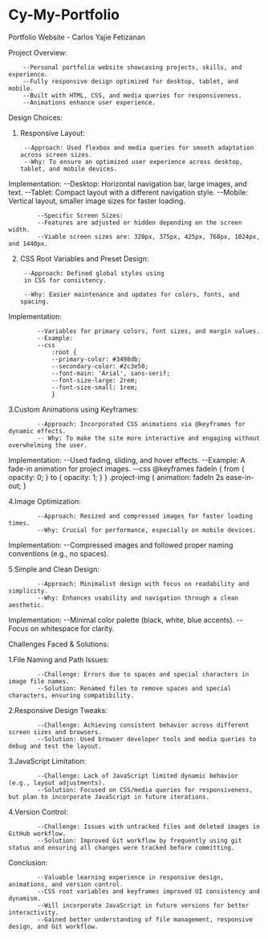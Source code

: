 # Cy-My-Portfolio

Portfolio Website - Carlos Yajie Fetizanan

Project Overview:

        --Personal portfolio website showcasing projects, skills, and experience.
        --Fully responsive design optimized for desktop, tablet, and mobile.
        --Built with HTML, CSS, and media queries for responsiveness.
        --Animations enhance user experience.


Design Choices:

1. Responsive Layout:

        --Approach: Used flexbox and media queries for smooth adaptation across screen sizes.
        --Why: To ensure an optimized user experience across desktop, tablet, and mobile devices.

Implementation:
            --Desktop: Horizontal navigation bar, large images, and text.
            --Tablet: Compact layout with a different navigation style.
            --Mobile: Vertical layout, smaller image sizes for faster loading.
            
            --Specific Screen Sizes:
            --Features are adjusted or hidden depending on the screen width.
            --Viable screen sizes are: 320px, 375px, 425px, 768px, 1024px, and 1440px.

2. CSS Root Variables and Preset Design:

        --Approach: Defined global styles using
        in CSS for consistency.

        --Why: Easier maintenance and updates for colors, fonts, and spacing.

Implementation:

            --Variables for primary colors, font sizes, and margin values.
            --Example:
            --css
                :root {
                --primary-color: #3498db;
                --secondary-color: #2c3e50;
                --font-main: 'Arial', sans-serif;
                --font-size-large: 2rem;
                --font-size-small: 1rem;
                }

3.Custom Animations using Keyframes:

            --Approach: Incorporated CSS animations via @keyframes for dynamic effects.
            -- Why: To make the site more interactive and engaging without overwhelming the user.

Implementation:
                --Used fading, sliding, and hover effects.
                --Example: A fade-in animation for project images.
                --css
                    @keyframes fadeIn {
                    from { opacity: 0; }
                    to { opacity: 1; }
                    }
                    .project-img {
                    animation: fadeIn 2s ease-in-out;
                    }

4.Image Optimization:

            --Approach: Resized and compressed images for faster loading times.
            --Why: Crucial for performance, especially on mobile devices.
Implementation: 
                --Compressed images and followed proper naming conventions (e.g., no spaces).

5.Simple and Clean Design:

            --Approach: Minimalist design with focus on readability and simplicity.
            --Why: Enhances usability and navigation through a clean aesthetic.

Implementation:
                --Minimal color palette (black, white, blue accents).
                --Focus on whitespace for clarity.


Challenges Faced & Solutions:

1.File Naming and Path Issues:

            --Challenge: Errors due to spaces and special characters in image file names.
            --Solution: Renamed files to remove spaces and special characters, ensuring compatibility.

2.Responsive Design Tweaks:

            --Challenge: Achieving consistent behavior across different screen sizes and browsers.
            --Solution: Used browser developer tools and media queries to debug and test the layout.

3.JavaScript Limitation:

            --Challenge: Lack of JavaScript limited dynamic behavior (e.g., layout adjustments).
            --Solution: Focused on CSS/media queries for responsiveness, but plan to incorporate JavaScript in future iterations.

4.Version Control:

            --Challenge: Issues with untracked files and deleted images in GitHub workflow.
            --Solution: Improved Git workflow by frequently using git status and ensuring all changes were tracked before committing.

Conclusion:

            --Valuable learning experience in responsive design, animations, and version control.
            --CSS root variables and keyframes improved UI consistency and dynamism.
            --Will incorporate JavaScript in future versions for better interactivity.
            --Gained better understanding of file management, responsive design, and Git workflow.